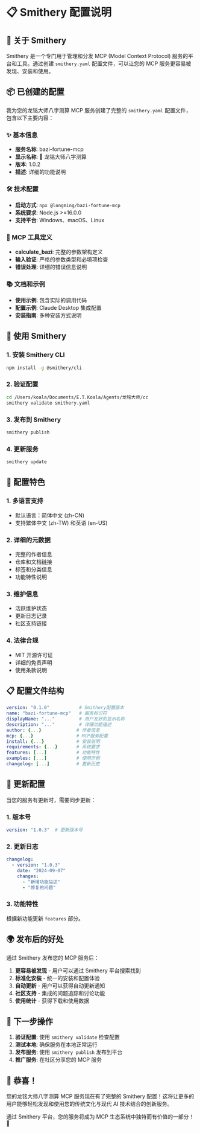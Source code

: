 # 📋 Smithery 配置说明

## 🎯 关于 Smithery

Smithery 是一个专门用于管理和分发 MCP (Model Context Protocol) 服务的平台和工具。通过创建 `smithery.yaml` 配置文件，可以让您的 MCP 服务更容易被发现、安装和使用。

## 📦 已创建的配置

我为您的龙铭大师八字测算 MCP 服务创建了完整的 `smithery.yaml` 配置文件，包含以下主要内容：

### ✨ 基本信息
- **服务名称**: bazi-fortune-mcp
- **显示名称**: 🔮 龙铭大师八字测算
- **版本**: 1.0.2
- **描述**: 详细的功能说明

### 🛠️ 技术配置
- **启动方式**: `npx @longming/bazi-fortune-mcp`
- **系统要求**: Node.js >=16.0.0
- **支持平台**: Windows、macOS、Linux

### 🔧 MCP 工具定义
- **calculate_bazi**: 完整的参数架构定义
- **输入验证**: 严格的参数类型和必填项检查
- **错误处理**: 详细的错误信息说明

### 📚 文档和示例
- **使用示例**: 包含实际的调用代码
- **配置示例**: Claude Desktop 集成配置
- **安装指南**: 多种安装方式说明

## 🚀 使用 Smithery

### 1. 安装 Smithery CLI
```bash
npm install -g @smithery/cli
```

### 2. 验证配置
```bash
cd /Users/koala/Documents/E.T.Koala/Agents/龙铭大师/cc
smithery validate smithery.yaml
```

### 3. 发布到 Smithery
```bash
smithery publish
```

### 4. 更新服务
```bash
smithery update
```

## 🌟 配置特色

### 1. 多语言支持
- 默认语言：简体中文 (zh-CN)
- 支持繁体中文 (zh-TW) 和英语 (en-US)

### 2. 详细的元数据
- 完整的作者信息
- 仓库和文档链接
- 标签和分类信息
- 功能特性说明

### 3. 维护信息
- 活跃维护状态
- 更新日志记录
- 社区支持链接

### 4. 法律合规
- MIT 开源许可证
- 详细的免责声明
- 使用条款说明

## 📋 配置文件结构

```yaml
version: "0.1.0"           # Smithery配置版本
name: "bazi-fortune-mcp"   # 服务标识符
displayName: "..."         # 用户友好的显示名称
description: "..."         # 详细功能描述
author: {...}             # 作者信息
mcp: {...}                # MCP服务配置
install: {...}            # 安装说明
requirements: {...}       # 系统要求
features: [...]           # 功能特性
examples: [...]           # 使用示例
changelog: [...]          # 更新历史
```

## 🔄 更新配置

当您的服务有更新时，需要同步更新：

### 1. 版本号
```yaml
version: "1.0.3"  # 更新版本号
```

### 2. 更新日志
```yaml
changelog:
  - version: "1.0.3"
    date: "2024-09-07" 
    changes:
      - "新增功能描述"
      - "修复的问题"
```

### 3. 功能特性
根据新功能更新 `features` 部分。

## 🌍 发布后的好处

通过 Smithery 发布您的 MCP 服务后：

1. **更容易被发现** - 用户可以通过 Smithery 平台搜索找到
2. **标准化安装** - 统一的安装和配置体验
3. **自动更新** - 用户可以获得自动更新通知
4. **社区支持** - 集成的问题追踪和讨论功能
5. **使用统计** - 获得下载和使用数据

## 🎯 下一步操作

1. **验证配置**: 使用 `smithery validate` 检查配置
2. **测试本地**: 确保服务在本地正常运行
3. **发布服务**: 使用 `smithery publish` 发布到平台
4. **推广服务**: 在社区分享您的 MCP 服务

## 🔮 恭喜！

您的龙铭大师八字测算 MCP 服务现在有了完整的 Smithery 配置！这将让更多的用户能够轻松发现和使用您的传统文化与现代 AI 技术结合的创新服务。

通过 Smithery 平台，您的服务将成为 MCP 生态系统中独特而有价值的一部分！🌟